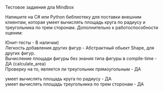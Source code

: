 Тестовое задаения дла Mindbox  

Напишите на C# или Python библиотеку для поставки внешним клиентам, которая умеет вычислять площадь круга по радиусу и треугольника по трем сторонам. Дополнительно к работоспособности оценим:  

Юнит-тесты - В наличии)  
Легкость добавления других фигур - Абстрактный обьект Shape, для других фигур.  
Вычисление площади фигуры без знания типа фигуры в compile-time - ДА (calculate_area)  
Проверку на то, является ли треугольник прямоугольным - ДА  
  
умеет вычислять площадь круга по радиусу - ДА  
умеет вычислять площадь треугольника по трем сторонам - ДА  

